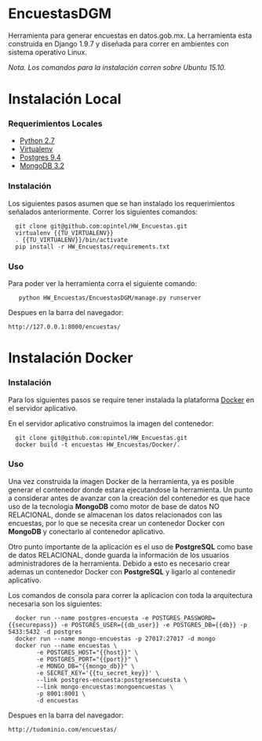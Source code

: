 # EncuestasDGM
Herramienta para generar encuestas en datos.gob.mx. La herramienta esta construida en Django 1.9.7 y diseñada para correr en ambientes con sistema operativo Linux.

*Nota. Los comandos para la instalación corren sobre Ubuntu 15.10.*

# Instalación Local

### Requerimientos Locales
- [Python 2.7](https://www.python.org/download/releases/2.7/)
- [Virtualenv](https://virtualenv.pypa.io/en/stable/)
- [Postgres 9.4](https://www.postgresql.org/download/linux/ubuntu/)
- [MongoDB 3.2](https://www.mongodb.com/mongodb-3.2)

### Instalación
Los siguientes pasos asumen que se han instalado los requerimientos señalados anteriormente. Correr los siguientes comandos:
```shell
  git clone git@github.com:opintel/HW_Encuestas.git
  virtualenv {{TU_VIRTUALENV}}
  . {{TU_VIRTUALENV}}/bin/activate
  pip install -r HW_Encuestas/requirements.txt
```

### Uso
Para poder ver la herramienta corra el siguiente comando:
```
   python HW_Encuestas/EncuestasDGM/manage.py runserver
```
Despues en la barra del navegador:
```
http://127.0.0.1:8000/encuestas/
```

# Instalación Docker
### Instalación
Para los siguientes pasos se require tener instalada la plataforma [Docker](https://www.docker.com/products/overview) en el servidor aplicativo.

En el servidor aplicativo construimos la imagen del contenedor:
```
  git clone git@github.com:opintel/HW_Encuestas.git
  docker build -t encuestas HW_Encuestas/Docker/.
```
### Uso
Una vez construida la imagen Docker de la herramienta, ya es posible generar el contenedor donde estara ejecutandose la herramienta. Un punto a considerar antes de avanzar con la creación del contenedor es que hace uso de la tecnologia **MongoDB** como motor de base de datos NO RELACIONAL, donde se almacenan los datos relacionados con las encuestas, por lo que se necesita crear un contenedor Docker con **MongoDB** y conectarlo al contenedor aplicativo.

Otro punto importante de la aplicación es el uso de **PostgreSQL** como base de datos RELACIONAL, donde guarda la información de los usuarios administradores de la herramienta. Debido a esto es necesario crear ademas un contenedor Docker con **PostgreSQL** y ligarlo al contenedir aplicativo.

Los comandos de consola para correr la aplicacion con toda la arquitectura necesaria son los siguientes:
```
  docker run --name postgres-encuesta -e POSTGRES_PASSWORD={{securepass}} -e POSTGRES_USER={{db_user}} -e POSTGRES_DB={{db}} -p 5433:5432 -d postgres
  docker run --name mongo-encuestas -p 27017:27017 -d mongo
  docker run --name encuestas \
        -e POSTGRES_HOST="{{host}}" \
        -e POSTGRES_PORT="{{port}}" \
        -e MONGO_DB="{{mongo_db}}" \
        -e SECRET_KEY='{{tu_secret_key}}' \
        --link postgres-encuesta:postgresencuesta \
        --link mongo-encuestas:mongoencuestas \
        -p 8001:8001 \
        -d encuestas

```

Despues en la barra del navegador:
```
http://tudominio.com/encuestas/
```

